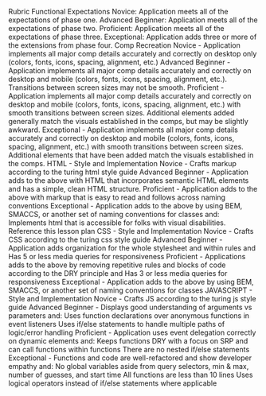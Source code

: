 Rubric
Functional Expectations
Novice: Application meets all of the expectations of phase one.
Advanced Beginner: Application meets all of the expectations of phase two.
Proficient: Application meets all of the expectations of phase three.
Exceptional: Application adds three or more of the extensions from phase four.
Comp Recreation
Novice - Application implements all major comp details accurately and correctly on desktop only (colors, fonts, icons, spacing, alignment, etc.)
Advanced Beginner - Application implements all major comp details accurately and correctly on desktop and mobile (colors, fonts, icons, spacing, alignment, etc.). Transitions between screen sizes may not be smooth.
Proficient - Application implements all major comp details accurately and correctly on desktop and mobile (colors, fonts, icons, spacing, alignment, etc.) with smooth transitions between screen sizes. Additional elements added generally match the visuals established in the comps, but may be slightly awkward.
Exceptional - Application implements all major comp details accurately and correctly on desktop and mobile (colors, fonts, icons, spacing, alignment, etc.) with smooth transitions between screen sizes. Additional elements that have been added match the visuals established in the comps.
HTML - Style and Implementation
Novice - Crafts markup according to the turing html style guide
Advanced Beginner - Application adds to the above with HTML that incorporates semantic HTML elements and has a simple, clean HTML structure.
Proficient - Application adds to the above with markup that is easy to read and follows across naming conventions
Exceptional - Application adds to the above by using BEM, SMACCS, or another set of naming conventions for classes and:
Implements html that is accessible for folks with visual disabilities. Reference this lesson plan
CSS - Style and Implementation
Novice - Crafts CSS according to the turing css style guide
Advanced Beginner - Application adds organization for the whole stylesheet and within rules and
Has 5 or less media queries for responsiveness
Proficient - Applications adds to the above by removing repetitive rules and blocks of code according to the DRY principle and
Has 3 or less media queries for responsiveness
Exceptional - Application adds to the above by using BEM, SMACCS, or another set of naming conventions for classes
JAVASCRIPT - Style and Implementation
Novice - Crafts JS according to the turing js style guide
Advanced Beginner - Displays good understanding of arguments vs parameters and:
Uses function declarations over anonymous functions in event listeners
Uses if/else statements to handle multiple paths of logic/error handling
Proficient - Application uses event delegation correctly on dynamic elements and:
Keeps functions DRY with a focus on SRP and can call functions within functions
There are no nested if/else statements
Exceptional - Functions and code are well-refactored and show developer empathy and:
No global variables aside from query selectors, min & max, number of guesses, and start time
All functions are less than 10 lines
Uses logical operators instead of if/else statements where applicable
